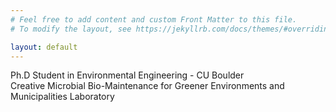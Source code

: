 ```yaml
---
# Feel free to add content and custom Front Matter to this file.
# To modify the layout, see https://jekyllrb.com/docs/themes/#overriding-theme-defaults

layout: default
---
```


Ph.D Student in Environmental Engineering - CU Boulder  
Creative Microbial Bio-Maintenance for Greener Environments and Municipalities Laboratory
